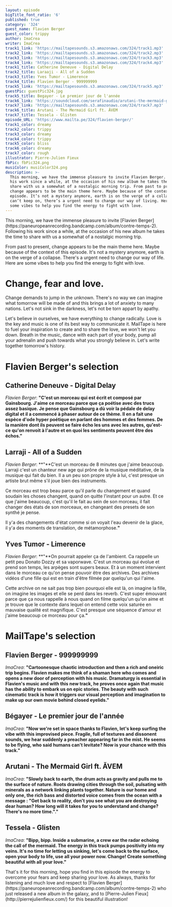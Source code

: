 ```yaml
---
layout: episode
bigTitle_font_ratio: '6'
published: true
category: '324'
guest_name: Flavien Berger
guest_color: trippy
author: ImaCrea
writer: ImaCrea
track1_link: 'https://mailtapesounds.s3.amazonaws.com/324/track1.mp3'
track2_link: 'https://mailtapesounds.s3.amazonaws.com/324/track2.mp3'
track3_link: 'https://mailtapesounds.s3.amazonaws.com/324/track3.mp3'
track4_link: 'https://mailtapesounds.s3.amazonaws.com/324/track4.mp3'
track1_title: Catherine Deneuve - Digital Delay
track2_title: Laraaji - All of a Sudden
track3_title: Yves Tumor - Limerence
track4_title: Flavien Berger - 999999999
track5_link: 'https://mailtapesounds.s3.amazonaws.com/324/track5.mp3'
guestPic: guestPic324.jpg
track5_title: Begayer - Le premier jour de l'année
track6_link: 'https://soundcloud.com/serafinaudio/arutani-the-mermaid-girl-ft-a'
track7_link: 'https://mailtapesounds.s3.amazonaws.com/324/track7.mp3'
track6_title: Arutani - The Mermaid Girl ft. ĂVEM
track7_title: Tessela - Glisten
episode_URL: 'https://www.mailta.pe/324/flavien-berger/'
track1_color: dreamy
track2_color: trippy
track3_color: dreamy
track4_color: trippy
track5_color: bliss
track6_color: dreamy
track7_color: rough
illustrator: Pierre-Julien Fieux
fbPic: fbPic324.png
musiColor: musiColor324.png
description: >-
  This morning, we have the immense pleasure to invite Flavien Berger. Following
  his work since a while, at the occasion of his new album he takes the time to
  share with us a somewhat of a nostalgic morning trip. From past to present,
  change appears to be the main theme here. Maybe because of the context of this
  episode. It’s not a mystery anymore, earth is on the verge of a collapse. We
  can’t keep on, there’s a urgent need to change our way of living. Here are
  some vibes to help you find the energy to fight with love.
---
```

<p id="introduction">This morning, we have the immense pleasure to invite [Flavien Berger](https://paneuropeanrecording.bandcamp.com/album/contre-temps-2). Following his work since a while, at the occasion of his new album he takes the time to share with us a somewhat of a nostalgic morning trip. 

From past to present, change appears to be the main theme here. Maybe because of the context of this episode. It's not a mystery anymore, earth is on the verge of a collapse. There's a urgent need to change our way of life. Here are some vibes to help you find the energy to fight with love.</p>

# Change, fear and love.
Change demands to jump in the unknown. There's no way we can imagine what tomorrow will be made of and this brings a lot of anxiety to many nations. Let's not sink in the darkness, let's not be torn appart by apathy.

Let's believe in ourselves, we have everything to change radically. Love is the key and music is one of its best way to communicate it. MailTape is here to fuel your inspiration to create and to share the love, we won't let you down. Breath in the music, dance with each part of your body, pump all your adrenalin and push towards what you strongly believe in. Let's write together tomorrow's history. 

# Flavien Berger's selection


## Catherine Deneuve - Digital Delay
_Flavien Berger_: **"**C'est un morceau qui est écrit et composé par Gainsbourg. J'aime ce morceau parce que ça poétise avec des trucs assez basique. Je pense que Gainsbourg a dù voir la pédale de delay digital et il a commencé à phaser autour de ce thème. Il en a fait une espèce d'ode hyper poétique en parlant des hommes et des femmes. De la manière dont ils peuvent se faire écho les uns avec les autres, qu'est-ce qu'on renvoit à l'autre et en quoi les sentiments peuvent être des échos.**"**

## Larraji - All of a Sudden
_Flavien Berger_: **"**C'est un morceau de 8 minutes que j'aime beaucoup. Larraji c'est un chanteur new age qui prône de la musique méditative, de la musique qui fait du bien. Il a un peu son propre style à lui, c'est presque un artiste brut même s'il joue bien des instruments.

Ce morceau est trop beau parce qu'il parle du changement et quand soudain les choses changent, quand on quitte l'instant pour un autre. Et ce que j'aime beaucoup, c'est qu'il le fait au sein de son morceau, il fait changer des états de son morceaux, en changeant des presets de son synthé je pense.

Il y'a des changements d'état comme si on voyait l'eau devenir de la glace, il y'a des moments de translation, de métamorphose.**"**

## Yves Tumor - Limerence
_Flavien Berger_: **"**On pourrait appeler ça de l'ambient. Ca rappelle un petit peu Donato Dozzy et sa vaporwave. C'est un morceau qui évolue et prend son temps, les arpèges sont supers beaux. Et à un moment intervient dans le morceau ce qu'on pense pouvoir être des archives. Des archives vidéos d'une fille qui est en train d'être filmée par quelqu'un qui l'aime. 

Cette archive on ne sait pas trop bien pourquoi elle est là, on imagine la fille, on imagine les images et elle se perd dans les reverb. C'est super émouvant parce que ça nous rappelle à nous quand on filme quelqu'un qu'on aime et je trouve que le contexte dans lequel on entend cette voix saturée en mauvaise qualité est magnifique. C'est presque une séquence d'amour et j'aime beaucoup ce morceau pour ça.**"**


# MailTape's selection

## Flavien Berger - 999999999
_ImaCrea_: **"**Cartoonesque chaotic introduction and then a rich and oneiric trip begins. Flavien makes me think of a shaman here who comes and opens a new door of perception with his music. Dramaturgy is essential in Flavien's music and with this new track, he proves once again that music has the ability to embark us on epic stories. The beauty with such cinematic track is how it triggers our visual perception and imagination to make up our own movie behind closed eyelids.**"**

## Bégayer - Le premier jour de l'année
_ImaCrea_: **"**Now we're set in space thanks to Flavien, let's keep surfing the vibe with this improvised piece. Fragile, full of textures and dissonent sounds, we hear suddenly a preacher appearing far in the mist. He seems to be flying, who said humans can't levitate? Now is your chance with this track.**"**

## Arutani - The Mermaid Girl ft. ĂVEM
_ImaCrea_: **"**Slowly back to earth, the drum acts as gravity and pulls me to the surface of nature. Roots drawing cities through the soil, pulsating with minerals as a network linking plants together. Nature is our home and only one, the rich bass and distorted voice comes from the ocean with a message : "Get back to reality, don't you see what you are destroying dear human? How long will it takes for you to understand and change? There's no more time.".**"**

## Tessela - Glisten
_ImaCrea_: **"**Bipp, bipp. Inside a submarine, a crew ear the radar echoing the call of the mermaid. The energy in this track pumps positivity into my veins. It's no time for letting us sinking, let's come back to the surface, open your body to life, use all your power now. Change! Create something beautiful with all your love.**"**

<p id="outroduction">That's it for this morning, hope you find in this episode the energy to overcome your fears and keep sharing your love. As always, thanks for listening and much love and respect to [Flavien Berger](https://paneuropeanrecording.bandcamp.com/album/contre-temps-2) who just released a new album in the galaxy, and to [Pierre-Julien Fieux](http://pierrejulienfieux.com/) for this beautiful illustration!</p>
